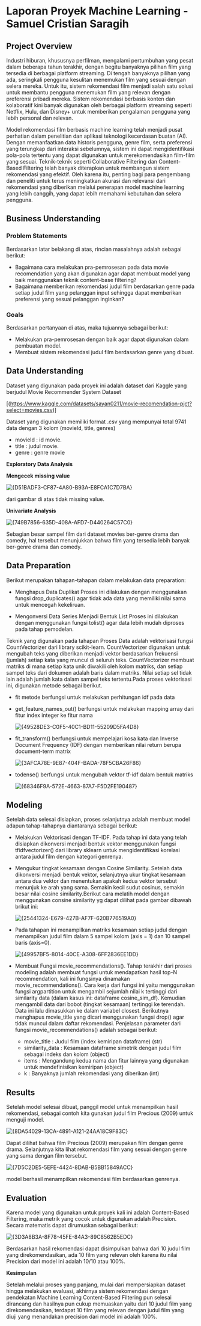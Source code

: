 # Laporan Proyek Machine Learning - Samuel Cristian Saragih

## Project Overview

Industri hiburan, khususnya perfilman, mengalami pertumbuhan yang pesat dalam beberapa tahun terakhir, dengan begitu banyaknya pilihan film yang tersedia di berbagai platform streaming. Di tengah banyaknya pilihan yang ada, seringkali pengguna kesulitan menemukan film yang sesuai dengan selera mereka. Untuk itu, sistem rekomendasi film menjadi salah satu solusi untuk membantu pengguna menemukan film yang relevan dengan preferensi pribadi mereka. Sistem rekomendasi berbasis konten dan kolaboratif kini banyak digunakan oleh berbagai platform streaming seperti Netflix, Hulu, dan Disney+ untuk memberikan pengalaman pengguna yang lebih personal dan relevan.

Model rekomendasi film berbasis machine learning telah menjadi pusat perhatian dalam penelitian dan aplikasi teknologi kecerdasan buatan (AI). Dengan memanfaatkan data historis pengguna, genre film, serta preferensi yang terungkap dari interaksi sebelumnya, sistem ini dapat mengidentifikasi pola-pola tertentu yang dapat digunakan untuk merekomendasikan film-film yang sesuai. Teknik-teknik seperti Collaborative Filtering dan Content-Based Filtering telah banyak diterapkan untuk membangun sistem rekomendasi yang efektif. Oleh karena itu, penting bagi para pengembang dan peneliti untuk terus meningkatkan akurasi dan relevansi dari rekomendasi yang diberikan melalui penerapan model machine learning yang lebih canggih, yang dapat lebih memahami kebutuhan dan selera pengguna.

 

## Business Understanding

### Problem Statements

Berdasarkan latar belakang di atas, rincian masalahnya adalah sebagai berikut:
- Bagaimana cara melakukan pra-pemrosesan pada data movie recomendation yang akan digunakan agar dapat membuat model yang baik menggunakan teknik content-base filtering?
- Bagaimana memberikan rekomendasi judul film berdasarkan genre pada setiap judul film yang pelanggan input sehingga dapat memberikan preferensi yang sesuai pelanggan inginkan?

### Goals

Berdasarkan  pertanyaan di atas, maka tujuannya sebagai berikut:

- Melakukan pra-pemrosesan dengan baik agar dapat digunakan dalam pembuatan model.
- Membuat sistem rekomendasi judul film berdasarkan genre yang dibuat.

## Data Understanding
Dataset yang digunakan pada proyek ini adalah dataset dari Kaggle yang berjudul Movie Recommender System Dataset

 [(https://www.kaggle.com/datasets/sayan0211/movie-recomendation-pjct?select=movies.csv)]

Dataset yang digunakan memiliki format .csv yang mempunyai total 9741 data dengan 3 kolom (movieId, title, genres)
- movieId : id movie.
- title   : judul movie.
- genre   : genre movie


**Exploratory Data Analysis**

**Mengecek missing value**

![{D51BADF3-CF87-4A80-B93A-E8FCA1C7D7BA}](https://github.com/user-attachments/assets/8a25dd34-35a1-4d80-81d8-cff43a64a265)

dari gambar di atas tidak missing value.

**Univariate Analysis**

![{749B7856-635D-408A-AFD7-D440264C57C0}](https://github.com/user-attachments/assets/64c72324-683e-4411-8fc5-084d58af0cc8)

Sebagian besar sampel film dari dataset movies ber-genre drama dan comedy, hal tersebut menunjukkan bahwa film yang tersedia lebih banyak ber-genre drama dan comedy.

## Data Preparation
Berikut merupakan tahapan-tahapan dalam melakukan data preparation:

- Menghapus Data Duplikat
Proses ini dilakukan dengan menggunakan fungsi drop_duplicates() agar tidak ada data yang memiliki nilai sama untuk mencegah kekeliruan.

- Mengonversi Data Series Menjadi Bentuk List
Proses ini dilakukan dengan menggunakan fungsi tolist() agar data lebih mudah diproses pada tahap pemodelan.

Teknik yang digunakan pada tahapan Proses Data adalah vektorisasi fungsi CountVectorizer dari library scikit-learn. CountVectorizer digunakan untuk mengubah teks yang diberikan menjadi vektor berdasarkan frekuensi (jumlah) setiap kata yang muncul di seluruh teks. CountVectorizer membuat matriks di mana setiap kata unik diwakili oleh kolom matriks, dan setiap sampel teks dari dokumen adalah baris dalam matriks. Nilai setiap sel tidak lain adalah jumlah kata dalam sampel teks tertentu.Pada proses vektorisasi ini, digunakan metode sebagai berikut.

- fit metode berfungsi untuk melakukan perhitungan idf pada data
- get_feature_names_out() berfungsi untuk melakukan mapping array dari fitur index integer ke fitur nama

  ![{49528DE3-C0F5-40C1-BD11-55209D5FA4D8}](https://github.com/user-attachments/assets/1a467abe-d2ec-4c81-ba35-0b026691f52e)

- fit_transform() berfungsi untuk mempelajari kosa kata dan Inverse Document Frequency (IDF) dengan memberikan nilai return berupa document-term matrix

  ![{3AFCA78E-9E87-404F-BADA-78F5CBA26F86}](https://github.com/user-attachments/assets/08d6ac4e-7bf6-446e-a888-df19f768ae5f)

- todense() berfungsi untuk mengubah vektor tf-idf dalam bentuk matriks

  ![{68346F9A-572E-4663-87A7-F5D2FE190487}](https://github.com/user-attachments/assets/2c2069a0-645a-4a1f-bf0b-3d45dac8a663)


## Modeling
Setelah data selesai disiapkan, proses selanjutnya adalah membuat model adapun tahap-tahapnya diantaranya sebagai berikut:
- Melakukan Vektorisasi dengan TF-IDF.
Pada tahap ini data yang telah disiapkan dikonversi menjadi bentuk vektor menggunakan fungsi tfidfvectorizer() dari library sklearn untuk mengidentifikasi korelasi antara judul film dengan kategori genrenya.
- Mengukur tingkat kesamaan dengan Cosine Similarity.
Setelah data dikonversi menjadi bentuk vektor, selanjutnya ukur tingkat kesamaan antara dua vektor dan menentukan apakah kedua vektor tersebut menunjuk ke arah yang sama. Semakin kecil sudut cosinus, semakin besar nilai cosine similarity.Berikut cara melatih model dengan menggunakan consine similarity yg dapat dilihat pada gambar dibawah brikut ini:

  ![{25441324-E679-427B-AF7F-620B776519A0}](https://github.com/user-attachments/assets/a3805843-0b13-40f3-9e30-d0aa702b1197)

- Pada tahapan ini menampilkan matriks kesamaan setiap judul dengan menampilkan judul film dalam 5 sampel kolom (axis = 1) dan 10 sampel baris (axis=0).

  ![{49957BF5-8014-40CE-A308-6FF2836EE1DD}](https://github.com/user-attachments/assets/27cc9c3b-f7d4-4ab0-a825-c41cc8345f04)

- Membuat Fungsi movie_recommendations(). Tahap terakhir dari proses modeling adalah membuat fungsi untuk mendapatkan hasil top-N recommendation, kali ini fungsinya dinamakan movie_recommendations(). Cara kerja dari fungsi ini yaitu menggunakan fungsi argpartition untuk mengambil sejumlah nilai k tertinggi dari similarity data (dalam kasus ini: dataframe cosine_sim_df). Kemudian mengambil data dari bobot (tingkat kesamaan) tertinggi ke terendah. Data ini lalu dimasukkan ke dalam variabel closest. Berikutnya menghapus movie_title yang dicari menggunakan fungsi drop() agar tidak muncul dalam daftar rekomendasi. Penjelasan parameter dari fungsi movie_recommendations() adalah sebagai berikut:

  - movie_title : Judul film (index kemiripan dataframe) (str)
  - similarity_data : Kesamaan dataframe simetrik dengan judul film sebagai indeks dan kolom (object)
  - items : Mengandung kedua nama dan fitur lainnya yang digunakan untuk mendefinisikan kemiripan (object)
  - k : Banyaknya jumlah rekomendasi yang diberikan (int)


## Results
Setelah model selesai dibuat, panggil model untuk menampilkan hasil rekomendasi, sebagai contoh kita gunakan judul film Precious (2009) untuk menguji model.

![{8DA54029-13CA-4891-A121-24AA18C9F83C}](https://github.com/user-attachments/assets/0d429a97-7bd5-4bbf-908b-ed5ca24f0f4f)

Dapat dilihat  bahwa film Precious (2009) merupakan film dengan genre drama. Selanjutnya kita lihat rekomendasi film yang sesuai dengan genre yang sama dengan film tersebut.

![{7D5C2DE5-5EFE-4424-8DAB-B5BB15849ACC}](https://github.com/user-attachments/assets/c33be8c0-0c37-41ef-9f7d-6d02db5bc390)

model berhasil menampilkan rekomendasi film berdasarkan genrenya.


## Evaluation

Karena model yang digunakan untuk proyek kali ini adalah Content-Based Filtering, maka metrik yang cocok untuk digunakan adalah Precision. Secara matematis dapat dirumuskan sebagai berikut:

![{3D3A8B3A-8F78-45FE-84A3-89C8562B5EDC}](https://github.com/user-attachments/assets/716200b1-d8cf-4e0e-a25c-a49e1ca3bdb6)

Berdasarkan hasil rekomendasi dapat disimpulkan bahwa dari 10 judul film yang direkomendasikan, ada 10 film yang relevan oleh karena itu nilai Precision dari model ini adalah 10/10 atau 100%.

**Kesimpulan**

Setelah melalui proses yang panjang, mulai dari mempersiapkan dataset hingga melakukan evaluasi, akhirnya sistem rekomendasi dengan pendekatan Machine Learning Content-Based Filtering pun selesai dirancang dan hasilnya pun cukup memuaskan yaitu dari 10 judul film yang direkomendasikan, terdapat 10 film yang relevan dengan judul film yang diuji yang menandakan precision dari model ini adalah 100%.


